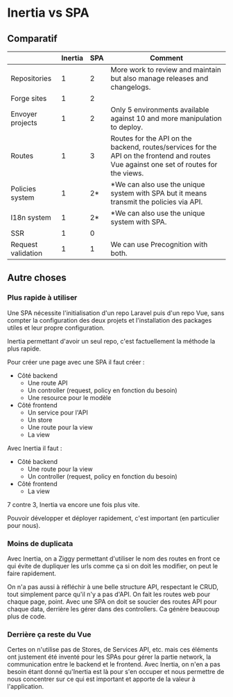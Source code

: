 # Inertia vs SPA

## Comparatif

| | Inertia | SPA | Comment |
| - | - | - | - |
| Repositories | 1 | 2 | More work to review and maintain but also manage releases and changelogs. |
| Forge sites | 1 | 2 | |
| Envoyer projects | 1 | 2 | Only 5 environments available against 10 and more manipulation to deploy. |
| Routes | 1 | 3 | Routes for the API on the backend, routes/services for the API on the frontend and routes Vue against one set of routes for the views. |
| Policies system | 1 | 2* | *We can also use the unique system with SPA but it means transmit the policies via API. |
| I18n system | 1 | 2* | *We can also use the unique system with SPA. |
| SSR | 1 | 0 | |
| Request validation | 1 | 1 | We can use Precognition with both. |

## Autre choses

### Plus rapide à utiliser

Une SPA nécessite l'initialisation d'un repo Laravel puis d'un repo Vue, sans compter la configuration des deux projets et l'installation des packages utiles et leur propre configuration.

Inertia permettant d'avoir un seul repo, c'est factuellement la méthode la plus rapide.

Pour créer une page avec une SPA il faut créer :
- Côté backend
  - Une route API
  - Un controller (request, policy en fonction du besoin)
  - Une resource pour le modèle
- Côté frontend
  - Un service pour l'API
  - Un store
  - Une route pour la view
  - La view

Avec Inertia il faut :
- Côté backend
  - Une route pour la view
  - Un controller (request, policy en fonction du besoin)
- Côté frontend
  - La view

7 contre 3, Inertia va encore une fois plus vite.

Pouvoir développer et déployer rapidement, c'est important (en particulier pour nous).

### Moins de duplicata

Avec Inertia, on a Ziggy permettant d'utiliser le nom des routes en front ce qui évite de dupliquer les urls comme ça si on doit les modifier, on peut le faire rapidement.

On n'a pas aussi à réfléchir à une belle structure API, respectant le CRUD, tout simplement parce qu'il n'y a pas d'API. On fait les routes web pour chaque page, point. Avec une SPA on doit se soucier des routes API pour chaque data, derrière les gérer dans des controllers. Ca génère beaucoup plus de code.

### Derrière ça reste du Vue

Certes on n'utilise pas de Stores, de Services API, etc. mais ces éléments ont justement été inventé pour les SPAs pour gérer la partie network, la communication entre le backend et le frontend. Avec Inertia, on n'en a pas besoin étant donné qu'Inertia est là pour s'en occuper et nous permettre de nous concentrer sur ce qui est important et apporte de la valeur à l'application.
